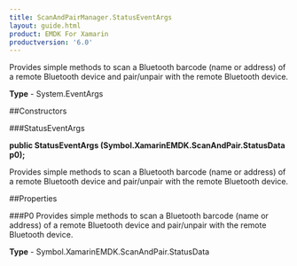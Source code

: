 ```yaml
---
title: ScanAndPairManager.StatusEventArgs
layout: guide.html
product: EMDK For Xamarin 
productversion: '6.0' 
---
```

Provides simple methods to scan a Bluetooth barcode (name or address) of a remote Bluetooth device and pair/unpair with the remote Bluetooth device.

**Type** - System.EventArgs

##Constructors

###StatusEventArgs

**public StatusEventArgs (Symbol.XamarinEMDK.ScanAndPair.StatusData p0);**

Provides simple methods to scan a Bluetooth barcode (name or address) of a remote Bluetooth device and pair/unpair with the remote Bluetooth device.

##Properties

###P0
Provides simple methods to scan a Bluetooth barcode (name or address) of a remote Bluetooth device and pair/unpair with the remote Bluetooth device.

**Type** - Symbol.XamarinEMDK.ScanAndPair.StatusData
